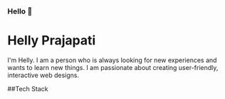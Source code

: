### Hello 👋


# Helly Prajapati
I'm Helly. I am a person who is always looking for new experiences and wants to learn new things. I am passionate about creating user-friendly, interactive web designs.

##Tech Stack
<!-- <img src="https://github.com/adriantwarog/adriantwarog/blob/master/covid19.gif" width="512" > -->
